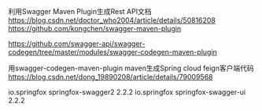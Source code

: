 利用Swagger Maven Plugin生成Rest API文档
https://blog.csdn.net/doctor_who2004/article/details/50816208
https://github.com/kongchen/swagger-maven-plugin




https://github.com/swagger-api/swagger-codegen/tree/master/modules/swagger-codegen-maven-plugin



用swagger-codegen-maven-plugin maven生成Spring cloud feign客户端代码
https://blog.csdn.net/dong_19890208/article/details/79009568



<dependency>
           <groupId>io.springfox</groupId>
           <artifactId>springfox-swagger2</artifactId>
           <version>2.2.2</version>
        </dependency>
        <dependency>
           <groupId>io.springfox</groupId>
           <artifactId>springfox-swagger-ui</artifactId>
           <version>2.2.2</version>
        </dependency>
